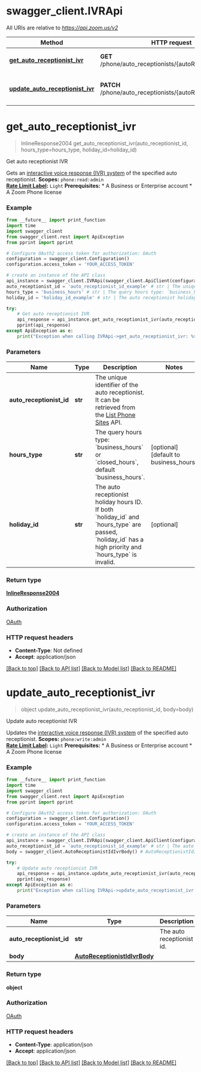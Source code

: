 # swagger_client.IVRApi

All URIs are relative to *https://api.zoom.us/v2*

Method | HTTP request | Description
------------- | ------------- | -------------
[**get_auto_receptionist_ivr**](IVRApi.md#get_auto_receptionist_ivr) | **GET** /phone/auto_receptionists/{autoReceptionistId}/ivr | Get auto receptionist IVR
[**update_auto_receptionist_ivr**](IVRApi.md#update_auto_receptionist_ivr) | **PATCH** /phone/auto_receptionists/{autoReceptionistId}/ivr | Update auto receptionist IVR

# **get_auto_receptionist_ivr**
> InlineResponse2004 get_auto_receptionist_ivr(auto_receptionist_id, hours_type=hours_type, holiday_id=holiday_id)

Get auto receptionist IVR

Gets an [interactive voice response (IVR) system](https://support.zoom.us/hc/en-us/articles/360038601971) of the specified auto receptionist.  **Scopes:** `phone:read:admin`<br>**[Rate Limit Label](https://developers.zoom.us/docs/api/rest/rate-limits/):** `Light`  **Prerequisites:**  * A Business or Enterprise account  * A Zoom Phone license

### Example
```python
from __future__ import print_function
import time
import swagger_client
from swagger_client.rest import ApiException
from pprint import pprint

# Configure OAuth2 access token for authorization: OAuth
configuration = swagger_client.Configuration()
configuration.access_token = 'YOUR_ACCESS_TOKEN'

# create an instance of the API class
api_instance = swagger_client.IVRApi(swagger_client.ApiClient(configuration))
auto_receptionist_id = 'auto_receptionist_id_example' # str | The unique identifier of the auto receptionist. It can be retrieved from the [List Phone Sites](https://marketplace.zoom.us/docs/api-reference/phone/methods#operation/listPhoneSites) API.
hours_type = 'business_hours' # str | The query hours type: `business_hours` or `closed_hours`, default `business_hours`. (optional) (default to business_hours)
holiday_id = 'holiday_id_example' # str | The auto receptionist holiday hours ID. If both `holiday_id` and `hours_type` are passed, `holiday_id` has a high priority and `hours_type` is invalid. (optional)

try:
    # Get auto receptionist IVR
    api_response = api_instance.get_auto_receptionist_ivr(auto_receptionist_id, hours_type=hours_type, holiday_id=holiday_id)
    pprint(api_response)
except ApiException as e:
    print("Exception when calling IVRApi->get_auto_receptionist_ivr: %s\n" % e)
```

### Parameters

Name | Type | Description  | Notes
------------- | ------------- | ------------- | -------------
 **auto_receptionist_id** | **str**| The unique identifier of the auto receptionist. It can be retrieved from the [List Phone Sites](https://marketplace.zoom.us/docs/api-reference/phone/methods#operation/listPhoneSites) API. | 
 **hours_type** | **str**| The query hours type: &#x60;business_hours&#x60; or &#x60;closed_hours&#x60;, default &#x60;business_hours&#x60;. | [optional] [default to business_hours]
 **holiday_id** | **str**| The auto receptionist holiday hours ID. If both &#x60;holiday_id&#x60; and &#x60;hours_type&#x60; are passed, &#x60;holiday_id&#x60; has a high priority and &#x60;hours_type&#x60; is invalid. | [optional] 

### Return type

[**InlineResponse2004**](InlineResponse2004.md)

### Authorization

[OAuth](../README.md#OAuth)

### HTTP request headers

 - **Content-Type**: Not defined
 - **Accept**: application/json

[[Back to top]](#) [[Back to API list]](../README.md#documentation-for-api-endpoints) [[Back to Model list]](../README.md#documentation-for-models) [[Back to README]](../README.md)

# **update_auto_receptionist_ivr**
> object update_auto_receptionist_ivr(auto_receptionist_id, body=body)

Update auto receptionist IVR

Updates the [interactive voice response (IVR) system](https://support.zoom.us/hc/en-us/articles/360038601971) of the specified auto receptionist.  **Scopes:** `phone:write:admin`<br>**[Rate Limit Label](https://developers.zoom.us/docs/api/rest/rate-limits/):** `Light`  **Prerequisites:**  * A Business or Enterprise account  * A Zoom Phone license

### Example
```python
from __future__ import print_function
import time
import swagger_client
from swagger_client.rest import ApiException
from pprint import pprint

# Configure OAuth2 access token for authorization: OAuth
configuration = swagger_client.Configuration()
configuration.access_token = 'YOUR_ACCESS_TOKEN'

# create an instance of the API class
api_instance = swagger_client.IVRApi(swagger_client.ApiClient(configuration))
auto_receptionist_id = 'auto_receptionist_id_example' # str | The auto receptionist id.
body = swagger_client.AutoReceptionistIdIvrBody() # AutoReceptionistIdIvrBody |  (optional)

try:
    # Update auto receptionist IVR
    api_response = api_instance.update_auto_receptionist_ivr(auto_receptionist_id, body=body)
    pprint(api_response)
except ApiException as e:
    print("Exception when calling IVRApi->update_auto_receptionist_ivr: %s\n" % e)
```

### Parameters

Name | Type | Description  | Notes
------------- | ------------- | ------------- | -------------
 **auto_receptionist_id** | **str**| The auto receptionist id. | 
 **body** | [**AutoReceptionistIdIvrBody**](AutoReceptionistIdIvrBody.md)|  | [optional] 

### Return type

**object**

### Authorization

[OAuth](../README.md#OAuth)

### HTTP request headers

 - **Content-Type**: application/json
 - **Accept**: application/json

[[Back to top]](#) [[Back to API list]](../README.md#documentation-for-api-endpoints) [[Back to Model list]](../README.md#documentation-for-models) [[Back to README]](../README.md)

